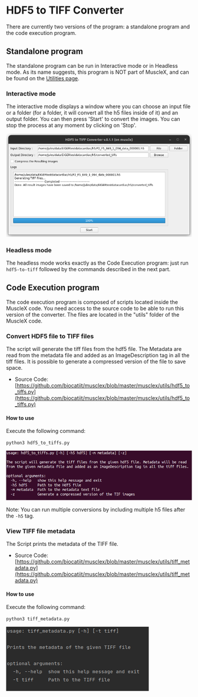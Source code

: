 # HDF5 to TIFF Converter

There are currently two versions of the program: a standalone program and the code execution program.

## Standalone program

The standalone program can be run in Interactive mode or in Headless mode. As its name suggests, this program is NOT part of MuscleX, and can be found on the [Utilities page](../../utilities.md).

### Interactive mode

The interactive mode displays a window where you can choose an input file or a folder (for a folder, it will convert all the h5 files inside of it) and an output folder. You can then press 'Start' to convert the images. You can stop the process at any moment by clicking on 'Stop'.

![-](../../images/hdf5_to_tiff_gui.png)

### Headless mode

The headless mode works exactly as the Code Execution program: just run `hdf5-to-tiff` followed by the commands described in the next part.

## Code Execution program

The code execution program is composed of scripts located inside the MuscleX code. You need access to the source code to be able to run this version of the converter. The files are located in the "utils" folder of the MuscleX code.

### Convert HDF5 file to TIFF files
The script will generate the tiff files from the hdf5 file. The Metadata are read from the metadata file and added as an ImageDescription tag in all the tiff files. It is possible to generate a compressed version of the file to save space.

- Source Code: [https://github.com/biocatiit/musclex/blob/master/musclex/utils/hdf5_to_tiffs.py](https://github.com/biocatiit/musclex/blob/master/musclex/utils/hdf5_to_tiffs.py)

#### How to use

Execute the following command:

`python3 hdf5_to_tiffs.py`

![-](../../images/hdf5_to_tiff.png)

Note: You can run multiple conversions by including multiple h5 files after the `-h5` tag.

### View TIFF file metadata

The Script prints the metadata of the TIFF file.

- Source Code: [https://github.com/biocatiit/musclex/blob/master/musclex/utils/tiff_metadata.py](https://github.com/biocatiit/musclex/blob/master/musclex/utils/tiff_metadata.py)

#### How to use 

Execute the following command:

`python3 tiff_metadata.py`

![-](../../images/view_tiff.png)

